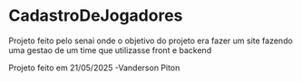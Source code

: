 # CadastroDeJogadores

Projeto feito pelo senai onde o objetivo do projeto era fazer um site fazendo uma gestao de um time que utilizasse front e backend

Projeto feito em 21/05/2025
-Vanderson Piton
